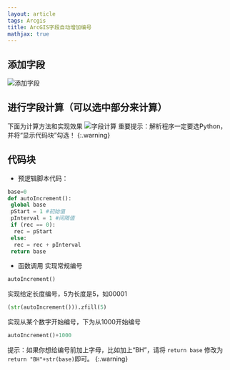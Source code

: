 ```yaml
---
layout: article
tags: Arcgis
title: ArcGIS字段自动增加编号
mathjax: true
---
```


## 添加字段 ##
![添加字段][1]
## 进行字段计算（可以选中部分来计算） ##
下面为计算方法和实现效果
![字段计算][2]
重要提示：解析程序一定要选Python，并将“显示代码块”勾选！
{:.warning}
## 代码块 ##
 - 预逻辑脚本代码：
```Python
base=0
def autoIncrement():
 global base
 pStart = 1 #初始值
 pInterval = 1 #间隔值
 if (rec == 0): 
  rec = pStart 
 else: 
  rec = rec + pInterval 
 return base
```
 - 函数调用
实现常规编号
```Python
autoIncrement()
```
实现给定长度编号，5为长度是5，如00001
```Python
(str(autoIncrement())).zfill(5)
```
实现从某个数字开始编号，下为从1000开始编号
```Python
autoIncrement()+1000
```
提示：如果你想给编号前加上字母，比如加上“BH”，请将 `return base` 修改为 `return "BH"+str(base)`即可。
{:.warning}



  [1]: http://blog.icehui.com/usr/uploads/2019/03/3958569915.png
  [2]: http://blog.icehui.com/usr/uploads/2019/03/3156433454.png
